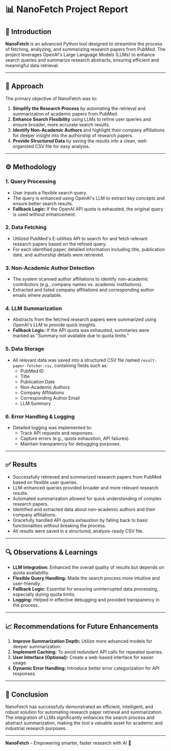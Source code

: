 # 📊 NanoFetch Project Report

## 📝 Introduction

**NanoFetch** is an advanced Python tool designed to streamline the process of fetching, analyzing, and summarizing research papers from PubMed. The project leverages OpenAI's Large Language Models (LLMs) to enhance search queries and summarize research abstracts, ensuring efficient and meaningful data retrieval.

---

## 🚀 Approach

The primary objective of NanoFetch was to:
1. **Simplify the Research Process** by automating the retrieval and summarization of academic papers from PubMed.
2. **Enhance Search Flexibility** using LLMs to refine user queries and ensure broader, more accurate search results.
3. **Identify Non-Academic Authors** and highlight their company affiliations for deeper insight into the authorship of research papers.
4. **Provide Structured Data** by saving the results into a clean, well-organized CSV file for easy analysis.

---

## ⚙️ Methodology

### 1. **Query Processing**
- User inputs a flexible search query.
- The query is enhanced using OpenAI's LLM to extract key concepts and ensure better search results.
- **Fallback Logic:** If the OpenAI API quota is exhausted, the original query is used without enhancement.

### 2. **Data Fetching**
- Utilized PubMed's E-utilities API to search for and fetch relevant research papers based on the refined query.
- For each identified paper, detailed information including title, publication date, and authorship details were retrieved.

### 3. **Non-Academic Author Detection**
- The system scanned author affiliations to identify non-academic contributors (e.g., company names vs. academic institutions).
- Extracted and listed company affiliations and corresponding author emails where available.

### 4. **LLM Summarization**
- Abstracts from the fetched research papers were summarized using OpenAI's LLM to provide quick insights.
- **Fallback Logic:** If the API quota was exhausted, summaries were marked as "Summary not available due to quota limits."

### 5. **Data Storage**
- All relevant data was saved into a structured CSV file named `result-paper-fetcher.csv`, containing fields such as:
  - PubMed ID
  - Title
  - Publication Date
  - Non-Academic Authors
  - Company Affiliations
  - Corresponding Author Email
  - LLM Summary

### 6. **Error Handling & Logging**
- Detailed logging was implemented to:
  - Track API requests and responses.
  - Capture errors (e.g., quota exhaustion, API failures).
  - Maintain transparency for debugging purposes.

---

## ✅ Results

- Successfully retrieved and summarized research papers from PubMed based on flexible user queries.
- LLM-enhanced queries provided broader and more relevant research results.
- Automated summarization allowed for quick understanding of complex research papers.
- Identified and extracted data about non-academic authors and their company affiliations.
- Gracefully handled API quota exhaustion by falling back to basic functionalities without breaking the process.
- All results were saved in a structured, analysis-ready CSV file.

---

## 🔍 Observations & Learnings

- **LLM Integration:** Enhanced the overall quality of results but depends on quota availability.
- **Flexible Query Handling:** Made the search process more intuitive and user-friendly.
- **Fallback Logic:** Essential for ensuring uninterrupted data processing, especially during quota limits.
- **Logging:** Helped in effective debugging and provided transparency in the process.

---

## 📈 Recommendations for Future Enhancements

1. **Improve Summarization Depth:** Utilize more advanced models for deeper summarization.  
2. **Implement Caching:** To avoid redundant API calls for repeated queries.  
3. **User Interface (Optional):** Create a web-based interface for easier usage.  
4. **Dynamic Error Handling:** Introduce better error categorization for API responses.

---

## 🎯 Conclusion

NanoFetch has successfully demonstrated an efficient, intelligent, and robust solution for automating research paper retrieval and summarization. The integration of LLMs significantly enhances the search process and abstract summarization, making the tool a valuable asset for academic and industrial research purposes.

---

**NanoFetch** – Empowering smarter, faster research with AI 🚀

